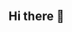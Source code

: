 ## Hi there 👋

<!--
**Yasmekk/Yasmekk** is a ✨ _special_ ✨ repository because its `README.md` (this file) appears on your GitHub profile.

Here are some ideas to get you started:

- 🔭 I’m currently working on a SaaS
- 🌱 I’m currently learning Java , IA ,and MySQL
- 👯 I’m looking to collaborate on IA apps like CalAi
-->
